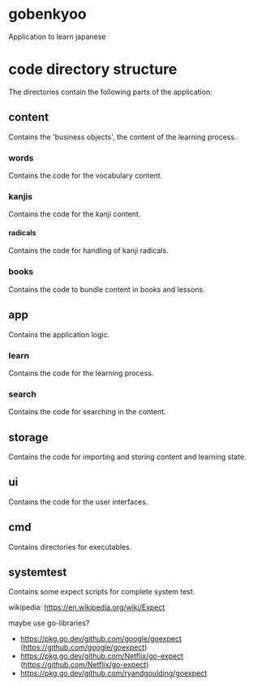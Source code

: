 # gobenkyoo
Application to learn japanese

# code directory structure
The directories contain the following parts of the application:

## content
Contains the 'business objects', the content of the learning process.

### words
Contains the code for the vocabulary content.

### kanjis
Contains the code for the kanji content.

#### radicals
Contains the code for handling of kanji radicals.

### books
Contains the code to bundle content in books and lessons.

## app
Contains the application logic.

### learn
Contains the code for the learning process.

### search
Contains the code for searching in the content.

## storage
Contains the code for importing and storing content and learning state.

## ui
Contains the code for the user interfaces.

## cmd
Contains directories for executables.

## systemtest
Contains some expect scripts for complete system test.

wikipedia: https://en.wikipedia.org/wiki/Expect

maybe use go-libraries?

* https://pkg.go.dev/github.com/google/goexpect (https://github.com/google/goexpect)
* https://pkg.go.dev/github.com/Netflix/go-expect (https://github.com/Netflix/go-expect)
* https://pkg.go.dev/github.com/ryandgoulding/goexpect


